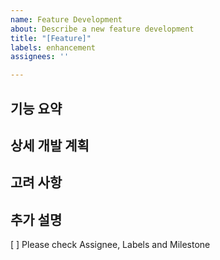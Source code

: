 ```yaml
---
name: Feature Development
about: Describe a new feature development
title: "[Feature]"
labels: enhancement
assignees: ''

---
```


## 기능 요약

## 상세 개발 계획

## 고려 사항

## 추가 설명

[ ] Please check Assignee, Labels and Milestone
